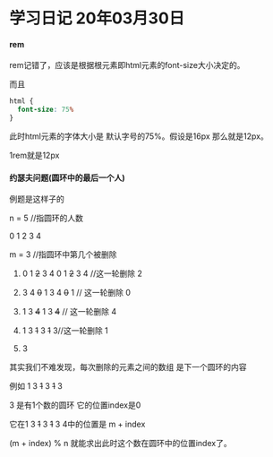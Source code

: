 # 学习日记 20年03月30日

#### rem

rem记错了，应该是根据根元素即html元素的font-size大小决定的。

而且 
```css
html {
  font-size: 75%
}
```
此时html元素的字体大小是 默认字号的75%。假设是16px 那么就是12px。

1rem就是12px

#### 约瑟夫问题(圆环中的最后一个人)

例题是这样子的

n = 5  //指圆环的人数

0 1 2 3 4

m = 3  //指圆环中第几个被删除


1. 0 1 ~~2~~ 3 4 0 1 ~~2~~ 3 4  //这一轮删除 2

2. 3 4 ~~0~~ 1 3 4 ~~0~~ 1 // 这一轮删除 0

3. 1 3 ~~4~~ 1 3 ~~4~~ // 这一轮删除 4

4. 1 3 ~~1~~ 3 ~~1~~ 3//这一轮删除 1

5. 3

其实我们不难发现，每次删除的元素之间的数组 是下一个圆环的内容

例如 1 3 ~~1~~ 3 ~~1~~ 3

3 是有1个数的圆环 它的位置index是0

它在1 3 ~~1~~ 3 ~~1~~ 3 4中的位置是 m + index

(m + index) % n 就能求出此时这个数在圆环中的位置index了。